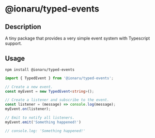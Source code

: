 # @ionaru/typed-events

## Description
A tiny package that provides a very simple event system with Typescript support.

## Usage
```
npm install @ionaru/typed-events
```

```ts
import { TypedEvent } from '@ionaru/typed-events';

// Create a new event.
const myEvent = new TypedEvent<string>();

// Create a listener and subscribe to the event.
const listener = (message) => console.log(message);
myEvent.on(listener);

// Emit to notify all listeners.
myEvent.emit('Something happened!')

// console.log: 'Something happened!'
```
